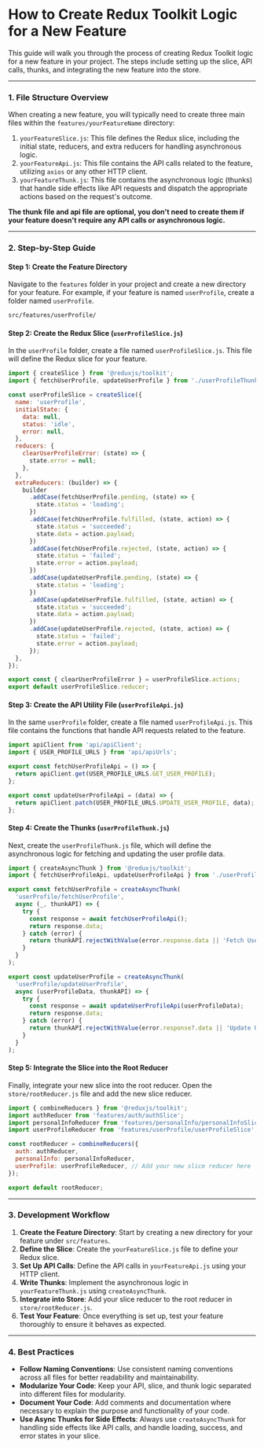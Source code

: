 # How to Create Redux Toolkit Logic for a New Feature

This guide will walk you through the process of creating Redux Toolkit logic for a new feature in your project. The steps include setting up the slice, API calls, thunks, and integrating the new feature into the store.

---

### 1. **File Structure Overview**

When creating a new feature, you will typically need to create three main files within the `features/yourFeatureName` directory:

1. `yourFeatureSlice.js`: This file defines the Redux slice, including the initial state, reducers, and extra reducers for handling asynchronous logic.
2. `yourFeatureApi.js`: This file contains the API calls related to the feature, utilizing `axios` or any other HTTP client.
3. `yourFeatureThunk.js`: This file contains the asynchronous logic (thunks) that handle side effects like API requests and dispatch the appropriate actions based on the request's outcome. 

**The thunk file and api file are optional, you don't need to create them if your feature doesn't require any API calls or asynchronous logic.**

---

### 2. **Step-by-Step Guide**

#### Step 1: Create the Feature Directory
Navigate to the `features` folder in your project and create a new directory for your feature. For example, if your feature is named `userProfile`, create a folder named `userProfile`.

```bash
src/features/userProfile/
```

#### Step 2: Create the Redux Slice (`userProfileSlice.js`)
In the `userProfile` folder, create a file named `userProfileSlice.js`. This file will define the Redux slice for your feature.

```javascript
import { createSlice } from '@reduxjs/toolkit';
import { fetchUserProfile, updateUserProfile } from './userProfileThunk';

const userProfileSlice = createSlice({
  name: 'userProfile',
  initialState: {
    data: null,
    status: 'idle',
    error: null,
  },
  reducers: {
    clearUserProfileError: (state) => {
      state.error = null;
    },
  },
  extraReducers: (builder) => {
    builder
      .addCase(fetchUserProfile.pending, (state) => {
        state.status = 'loading';
      })
      .addCase(fetchUserProfile.fulfilled, (state, action) => {
        state.status = 'succeeded';
        state.data = action.payload;
      })
      .addCase(fetchUserProfile.rejected, (state, action) => {
        state.status = 'failed';
        state.error = action.payload;
      })
      .addCase(updateUserProfile.pending, (state) => {
        state.status = 'loading';
      })
      .addCase(updateUserProfile.fulfilled, (state, action) => {
        state.status = 'succeeded';
        state.data = action.payload;
      })
      .addCase(updateUserProfile.rejected, (state, action) => {
        state.status = 'failed';
        state.error = action.payload;
      });
  },
});

export const { clearUserProfileError } = userProfileSlice.actions;
export default userProfileSlice.reducer;
```

#### Step 3: Create the API Utility File (`userProfileApi.js`)
In the same `userProfile` folder, create a file named `userProfileApi.js`. This file contains the functions that handle API requests related to the feature.

```javascript
import apiClient from 'api/apiClient';
import { USER_PROFILE_URLS } from 'api/apiUrls';

export const fetchUserProfileApi = () => {
  return apiClient.get(USER_PROFILE_URLS.GET_USER_PROFILE);
};

export const updateUserProfileApi = (data) => {
  return apiClient.patch(USER_PROFILE_URLS.UPDATE_USER_PROFILE, data);
};
```

#### Step 4: Create the Thunks (`userProfileThunk.js`)
Next, create the `userProfileThunk.js` file, which will define the asynchronous logic for fetching and updating the user profile data.

```javascript
import { createAsyncThunk } from '@reduxjs/toolkit';
import { fetchUserProfileApi, updateUserProfileApi } from './userProfileApi';

export const fetchUserProfile = createAsyncThunk(
  'userProfile/fetchUserProfile',
  async (_, thunkAPI) => {
    try {
      const response = await fetchUserProfileApi();
      return response.data;
    } catch (error) {
      return thunkAPI.rejectWithValue(error.response.data || 'Fetch User Profile failed');
    }
  }
);

export const updateUserProfile = createAsyncThunk(
  'userProfile/updateUserProfile',
  async (userProfileData, thunkAPI) => {
    try {
      const response = await updateUserProfileApi(userProfileData);
      return response.data;
    } catch (error) {
      return thunkAPI.rejectWithValue(error.response?.data || 'Update User Profile failed');
    }
  }
);
```

#### Step 5: Integrate the Slice into the Root Reducer
Finally, integrate your new slice into the root reducer. Open the `store/rootReducer.js` file and add the new slice reducer.

```javascript
import { combineReducers } from '@reduxjs/toolkit';
import authReducer from 'features/auth/authSlice';
import personalInfoReducer from 'features/personalInfo/personalInfoSlice';
import userProfileReducer from 'features/userProfile/userProfileSlice'; // Import your new slice

const rootReducer = combineReducers({
  auth: authReducer,
  personalInfo: personalInfoReducer,
  userProfile: userProfileReducer, // Add your new slice reducer here
});

export default rootReducer;
```

---

### 3. **Development Workflow**
1. **Create the Feature Directory**: Start by creating a new directory for your feature under `src/features`.
2. **Define the Slice**: Create the `yourFeatureSlice.js` file to define your Redux slice.
3. **Set Up API Calls**: Define the API calls in `yourFeatureApi.js` using your HTTP client.
4. **Write Thunks**: Implement the asynchronous logic in `yourFeatureThunk.js` using `createAsyncThunk`.
5. **Integrate into Store**: Add your slice reducer to the root reducer in `store/rootReducer.js`.
6. **Test Your Feature**: Once everything is set up, test your feature thoroughly to ensure it behaves as expected.

---

### 4. **Best Practices**
- **Follow Naming Conventions**: Use consistent naming conventions across all files for better readability and maintainability.
- **Modularize Your Code**: Keep your API, slice, and thunk logic separated into different files for modularity.
- **Document Your Code**: Add comments and documentation where necessary to explain the purpose and functionality of your code.
- **Use Async Thunks for Side Effects**: Always use `createAsyncThunk` for handling side effects like API calls, and handle loading, success, and error states in your slice.